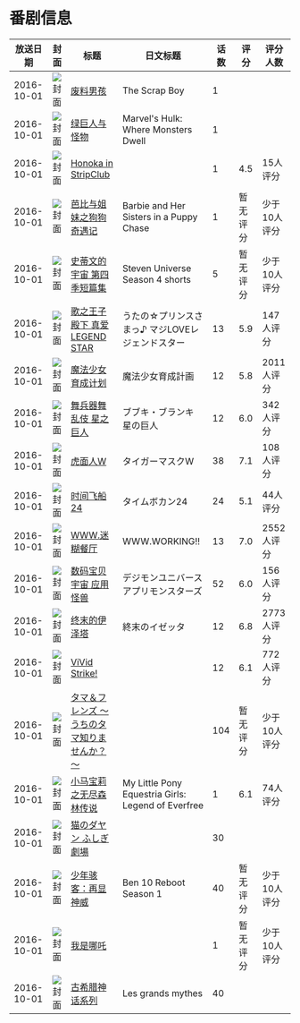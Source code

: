 # 番剧信息

|放送日期|封面|标题|日文标题|话数|评分|评分人数|
|---|---|---|---|---|---|---|
|2016-10-01|![封面](https://lain.bgm.tv/pic/cover/c/4b/df/350641_Iuz2p.jpg)|[废料男孩](https://bangumi.tv/subject/350641)|The Scrap Boy|1|||
|2016-10-01|![封面](https://lain.bgm.tv/pic/cover/c/5f/66/226722_mPXmO.jpg)|[绿巨人与怪物](https://bangumi.tv/subject/226722)|Marvel's Hulk: Where Monsters Dwell|1|||
|2016-10-01|![封面](https://bangumi.tv/img/no_icon_subject.png)|[Honoka in StripClub](https://bangumi.tv/subject/280432)||1|4.5|15人评分|
|2016-10-01|![封面](https://lain.bgm.tv/pic/cover/c/6c/1b/222889_MaG4d.jpg)|[芭比与姐妹之狗狗奇遇记](https://bangumi.tv/subject/222889)|Barbie and Her Sisters in a Puppy Chase|1|暂无评分|少于10人评分|
|2016-10-01|![封面](https://lain.bgm.tv/pic/cover/c/08/df/293357_99ehw.jpg)|[史蒂文的宇宙 第四季短篇集](https://bangumi.tv/subject/293357)|Steven Universe Season 4 shorts|5|暂无评分|少于10人评分|
|2016-10-01|![封面](https://lain.bgm.tv/pic/cover/c/ec/2f/138754_X5556.jpg)|[歌之王子殿下 真爱LEGEND STAR](https://bangumi.tv/subject/138754)|うたの☆プリンスさまっ♪ マジLOVEレジェンドスター|13|5.9|147人评分|
|2016-10-01|![封面](https://lain.bgm.tv/pic/cover/c/cc/c4/145946_Q8CBE.jpg)|[魔法少女育成计划](https://bangumi.tv/subject/145946)|魔法少女育成計画|12|5.8|2011人评分|
|2016-10-01|![封面](https://lain.bgm.tv/pic/cover/c/21/20/170772_cJMnu.jpg)|[舞兵器舞乱伎 星之巨人](https://bangumi.tv/subject/170772)|ブブキ・ブランキ 星の巨人|12|6.0|342人评分|
|2016-10-01|![封面](https://lain.bgm.tv/pic/cover/c/ec/16/171366_Q30lW.jpg)|[虎面人W](https://bangumi.tv/subject/171366)|タイガーマスクW|38|7.1|108人评分|
|2016-10-01|![封面](https://lain.bgm.tv/pic/cover/c/c5/e1/175529_24t0a.jpg)|[时间飞船24](https://bangumi.tv/subject/175529)|タイムボカン24|24|5.1|44人评分|
|2016-10-01|![封面](https://lain.bgm.tv/pic/cover/c/69/61/176599_Dqhsx.jpg)|[WWW.迷糊餐厅](https://bangumi.tv/subject/176599)|WWW.WORKING!!|13|7.0|2552人评分|
|2016-10-01|![封面](https://lain.bgm.tv/pic/cover/c/3d/67/183216_KKW33.jpg)|[数码宝贝宇宙 应用怪兽](https://bangumi.tv/subject/183216)|デジモンユニバース アプリモンスターズ|52|6.0|156人评分|
|2016-10-01|![封面](https://lain.bgm.tv/pic/cover/c/2c/15/184840_1kbri.jpg)|[终末的伊泽塔](https://bangumi.tv/subject/184840)|終末のイゼッタ|12|6.8|2773人评分|
|2016-10-01|![封面](https://lain.bgm.tv/pic/cover/c/42/ee/186613_I102a.jpg)|[ViVid Strike!](https://bangumi.tv/subject/186613)||12|6.1|772人评分|
|2016-10-01|![封面](https://lain.bgm.tv/pic/cover/c/29/75/187704_X9NGG.jpg)|[タマ＆フレンズ ～うちのタマ知りませんか？～](https://bangumi.tv/subject/187704)||104|暂无评分|少于10人评分|
|2016-10-01|![封面](https://lain.bgm.tv/pic/cover/c/b3/6c/189868_qV28v.jpg)|[小马宝莉之无尽森林传说](https://bangumi.tv/subject/189868)|My Little Pony Equestria Girls: Legend of Everfree|1|6.1|74人评分|
|2016-10-01|![封面](https://lain.bgm.tv/pic/cover/c/55/dd/209630_E4ItO.jpg)|[猫のダヤン ふしぎ劇場](https://bangumi.tv/subject/209630)||30|||
|2016-10-01|![封面](https://lain.bgm.tv/pic/cover/c/75/26/277187_2IUck.jpg)|[少年骇客：再显神威](https://bangumi.tv/subject/277187)|Ben 10 Reboot Season 1|40|暂无评分|少于10人评分|
|2016-10-01|![封面](https://lain.bgm.tv/pic/cover/c/81/96/445262_c48Fx.jpg)|[我是哪吒](https://bangumi.tv/subject/445262)||1|暂无评分|少于10人评分|
|2016-10-01|![封面](https://lain.bgm.tv/pic/cover/c/93/2d/506556_WgaQE.jpg)|[古希腊神话系列](https://bangumi.tv/subject/506556)|Les grands mythes|40|||
